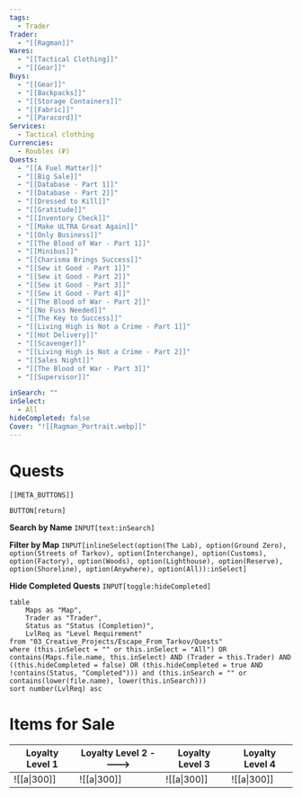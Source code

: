 ```yaml
---
tags:
  - Trader
Trader:
  - "[[Ragman]]"
Wares:
  - "[[Tactical Clothing]]"
  - "[[Gear]]"
Buys:
  - "[[Gear]]"
  - "[[Backpacks]]"
  - "[[Storage Containers]]"
  - "[[Fabric]]"
  - "[[Paracord]]"
Services:
  - Tactical clothing
Currencies:
  - Roubles (₽)
Quests: 
  - "[[A Fuel Matter]]"
  - "[[Big Sale]]"
  - "[[Database - Part 1]]"
  - "[[Database - Part 2]]"
  - "[[Dressed to Kill]]"
  - "[[Gratitude]]"
  - "[[Inventory Check]]"
  - "[[Make ULTRA Great Again]]"
  - "[[Only Business]]"
  - "[[The Blood of War - Part 1]]"
  - "[[Minibus]]"
  - "[[Charisma Brings Success]]"
  - "[[Sew it Good - Part 1]]"
  - "[[Sew it Good - Part 2]]"
  - "[[Sew it Good - Part 3]]"
  - "[[Sew it Good - Part 4]]"
  - "[[The Blood of War - Part 2]]"
  - "[[No Fuss Needed]]"
  - "[[The Key to Success]]"
  - "[[Living High is Not a Crime - Part 1]]"
  - "[[Hot Delivery]]"
  - "[[Scavenger]]"
  - "[[Living High is Not a Crime - Part 2]]"
  - "[[Sales Night]]"
  - "[[The Blood of War - Part 3]]"
  - "[[Supervisor]]"

inSearch: ""
inSelect:
  - All
hideCompleted: false
Cover: "![[Ragman_Portrait.webp]]"
---
```

# Quests

```meta-bind-embed
[[META_BUTTONS]]
```
`BUTTON[return]` 

**Search by Name**
`INPUT[text:inSearch]`

**Filter by Map**
`INPUT[inlineSelect(option(The Lab), option(Ground Zero), option(Streets of Tarkov), option(Interchange), option(Customs), option(Factory), option(Woods), option(Lighthouse), option(Reserve), option(Shoreline), option(Anywhere), option(All)):inSelect]`

**Hide Completed Quests**
`INPUT[toggle:hideCompleted]`
```dataview
table 
    Maps as "Map", 
    Trader as "Trader", 
    Status as "Status (Completion)", 
    LvlReq as "Level Requirement"
from "03_Creative_Projects/Escape_From_Tarkov/Quests"
where (this.inSelect = "" or this.inSelect = "All") OR contains(Maps.file.name, this.inSelect) AND (Trader = this.Trader) AND ((this.hideCompleted = false) OR (this.hideCompleted = true AND !contains(Status, "Completed"))) and (this.inSearch = "" or contains(lower(file.name), lower(this.inSearch)))
sort number(LvlReq) asc
```

# Items for Sale

| Loyalty Level 1 | Loyalty Level 2 ----> | Loyalty Level 3 | Loyalty Level 4 |
| --------------- | --------------------- | --------------- | --------------- |
| ![[a\|300]]     | ![[a\|300]]           | ![[a\|300]]     | ![[a\|300]]     |
